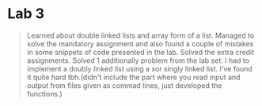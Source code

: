 # Lab 3

> Learned about double linked lists and array form of a list.
> Managed to solve the mandatory assignment and also found a couple of mistakes in some snippets of code presented in the lab.
>Solved the extra credit assignments.
>Solved 1 additionally problem from the lab set. I had to implement a doubly linked list using a xor singly linked list.
I've found it quite hard tbh.(didn't include the part where you read input and output from files given as commad lines, just developed the functions.)


